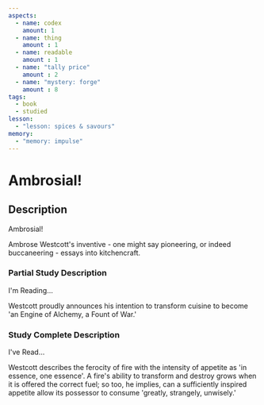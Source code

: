 ```yaml
---
aspects: 
  - name: codex
    amount: 1
  - name: thing
    amount : 1
  - name: readable
    amount : 1
  - name: "tally price"
    amount : 2
  - name: "mystery: forge"
    amount : 8
tags:
  - book
  - studied
lesson:
  - "lesson: spices & savours"
memory:
  - "memory: impulse"
---
```


# Ambrosial!

## Description
Ambrosial!

Ambrose Westcott's inventive - one might say pioneering, or indeed buccaneering - essays into kitchencraft.
### Partial Study Description
I'm Reading...

Westcott proudly announces his intention to transform cuisine to become 'an Engine of Alchemy, a Fount of War.'
### Study Complete Description
I've Read...

Westcott describes the ferocity of fire with the intensity of appetite as 'in essence, one essence'. A fire's ability to transform and destroy grows when it is offered the correct fuel; so too, he implies, can a sufficiently inspired appetite allow its possessor to consume 'greatly, strangely, unwisely.'